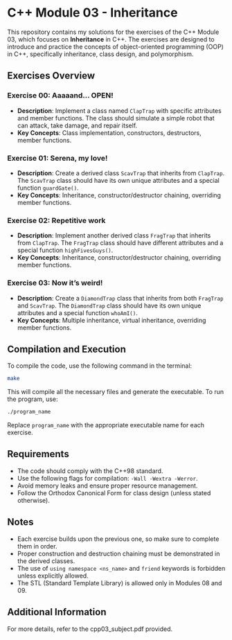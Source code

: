 # C++ Module 03 - Inheritance

This repository contains my solutions for the exercises of the C++ Module 03, which focuses on **Inheritance** in C++. The exercises are designed to introduce and practice the concepts of object-oriented programming (OOP) in C++, specifically inheritance, class design, and polymorphism.

## Exercises Overview

### Exercise 00: Aaaaand... OPEN!
- **Description**: Implement a class named `ClapTrap` with specific attributes and member functions. The class should simulate a simple robot that can attack, take damage, and repair itself.
- **Key Concepts**: Class implementation, constructors, destructors, member functions.

### Exercise 01: Serena, my love!
- **Description**: Create a derived class `ScavTrap` that inherits from `ClapTrap`. The `ScavTrap` class should have its own unique attributes and a special function `guardGate()`.
- **Key Concepts**: Inheritance, constructor/destructor chaining, overriding member functions.

### Exercise 02: Repetitive work
- **Description**: Implement another derived class `FragTrap` that inherits from `ClapTrap`. The `FragTrap` class should have different attributes and a special function `highFivesGuys()`.
- **Key Concepts**: Inheritance, constructor/destructor chaining, overriding member functions.

### Exercise 03: Now it’s weird!
- **Description**: Create a `DiamondTrap` class that inherits from both `FragTrap` and `ScavTrap`. The `DiamondTrap` class should have its own unique attributes and a special function `whoAmI()`.
- **Key Concepts**: Multiple inheritance, virtual inheritance, overriding member functions.

## Compilation and Execution

To compile the code, use the following command in the terminal:

```bash
make
```

This will compile all the necessary files and generate the executable. To run the program, use:

```bash
./program_name
```

Replace `program_name` with the appropriate executable name for each exercise.

## Requirements

- The code should comply with the C++98 standard.
- Use the following flags for compilation: `-Wall -Wextra -Werror`.
- Avoid memory leaks and ensure proper resource management.
- Follow the Orthodox Canonical Form for class design (unless stated otherwise).

## Notes

- Each exercise builds upon the previous one, so make sure to complete them in order.
- Proper construction and destruction chaining must be demonstrated in the derived classes.
- The use of `using namespace <ns_name>` and `friend` keywords is forbidden unless explicitly allowed.
- The STL (Standard Template Library) is allowed only in Modules 08 and 09.

## Additional Information

For more details, refer to the cpp03_subject.pdf provided.

```
